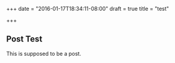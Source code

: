+++
date = "2016-01-17T18:34:11-08:00"
draft = true
title = "test"

+++

## Post Test

This is supposed to be a post.
